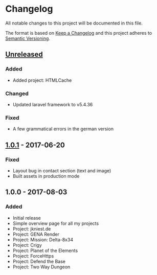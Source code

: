 # Changelog
All notable changes to this project will be documented in this file.

The format is based on [Keep a Changelog](http://keepachangelog.com/en/1.0.0/)
and this project adheres to [Semantic Versioning](http://semver.org/spec/v2.0.0.html).

## [Unreleased]
### Added
- Added project: HTMLCache

### Changed
- Updated laravel framework to v5.4.36

### Fixed
- A few grammatical errors in the german version

## [1.0.1] - 2017-06-20
### Fixed
- Layout bug in contact section (text and image)
- Built assets in production mode

## 1.0.0 - 2017-08-03
### Added
- Initial release
- Simple overview page for all my projects
- Project: jkniest.de
- Project: GENA Render
- Project: Mission: Delta-8x34
- Project: Crigy
- Project: Planet of the Elements
- Project: ForceHttps
- Project: Defend the Base
- Project: Two Way Dungeon

[Unreleased]: https://github.com/jkniest/jkniest.de/compare/1.0.1...HEAD
[1.0.1]: https://github.com/jkniest/jkniest.de/compare/1.0.0...1.0.1